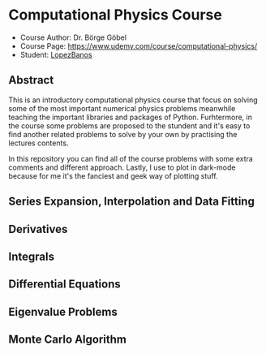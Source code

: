 # Computational Physics Course
- Course Author: Dr. Börge Göbel
- Course Page: https://www.udemy.com/course/computational-physics/
- Student: [LopezBanos](https://github.com/LopezBanos)

## Abstract
This is an introductory computational physics course that focus on solving some of the most important numerical physics problems meanwhile teaching the 
important libraries and packages of Python. Furhtermore, in the course some problems are proposed to the stundent and it's easy to find another related
problems to solve by your own by practising the lectures contents.

In this repository you can find all of the course problems with some extra comments and different approach. Lastly, I use to plot in dark-mode because 
for me it's the fanciest and geek way of plotting stuff.

## Series Expansion, Interpolation and Data Fitting

## Derivatives

## Integrals

## Differential Equations

## Eigenvalue Problems

## Monte Carlo Algorithm
